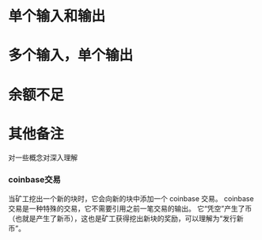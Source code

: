 # 单个输入和输出

# 多个输入，单个输出

# 余额不足



# 其他备注
对一些概念对深入理解
###  coinbase交易
当矿工挖出一个新的块时，它会向新的块中添加一个 coinbase 交易。
coinbase 交易是一种特殊的交易，它不需要引用之前一笔交易的输出。
它“凭空”产生了币（也就是产生了新币），这也是矿工获得挖出新块的奖励，可以理解为“发行新币”。



